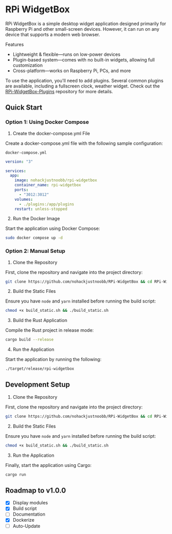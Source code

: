# RPi WidgetBox

RPi WidgetBox is a simple desktop widget application designed primarily for Raspberry Pi and other small-screen devices. However, it can run on any device that supports a modern web browser.

Features

- Lightweight & flexible—runs on low-power devices
- Plugin-based system—comes with no built-in widgets, allowing full customization
- Cross-platform—works on Raspberry Pi, PCs, and more

To use the application, you'll need to add plugins. Several common plugins are available, including a fullscreen clock, weather widget. Check out the [RPi-WidgetBox-Plugins](https://github.com/nohackjustnoobb/RPi-WidgetBox-Plugins) repository for more details.

## Quick Start

### Option 1: Using Docker Compose

1. Create the docker-compose.yml File

Create a docker-compose.yml file with the following sample configuration:

`docker-compose.yml`

```yml
version: "3"

services:
  app:
    image: nohackjustnoobb/rpi-widgetbox
    container_name: rpi-widgetbox
    ports:
      - "3012:3012"
    volumes:
      - ./plugins:/app/plugins
    restart: unless-stopped
```

2. Run the Docker Image

Start the application using Docker Compose:

```bash
sudo docker compose up -d
```

### Option 2: Manual Setup

1. Clone the Repository

First, clone the repository and navigate into the project directory:

```bash
git clone https://github.com/nohackjustnoobb/RPi-WidgetBox && cd RPi-WidgetBox
```

2. Build the Static Files

Ensure you have `node` and `yarn` installed before running the build script:

```bash
chmod +x build_static.sh && ./build_static.sh
```

3. Build the Rust Application

Compile the Rust project in release mode:

```bash
cargo build --release
```

4. Run the Application

Start the application by running the following:

```bash
./target/release/rpi-widgetbox
```

## Development Setup

1. Clone the Repository

First, clone the repository and navigate into the project directory:

```bash
git clone https://github.com/nohackjustnoobb/RPi-WidgetBox && cd RPi-WidgetBox
```

2. Build the Static Files

Ensure you have `node` and `yarn` installed before running the build script:

```bash
chmod +x build_static.sh && ./build_static.sh
```

3. Run the Application

Finally, start the application using Cargo:

```bash
cargo run
```

## Roadmap to v1.0.0

- [x] Display modules
- [x] Build script
- [ ] Documentation
- [x] Dockerize
- [ ] Auto-Update
